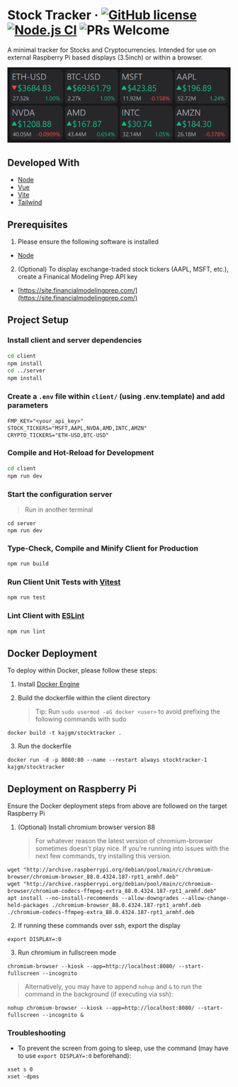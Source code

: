 # Stock Tracker &middot; [![GitHub license](https://img.shields.io/badge/license-MIT-blue.svg)](https://github.com/kajgm/stocktracker/blob/master/LICENSE) [![Node.js CI](https://github.com/kajgm/stocktracker/actions/workflows/node.js.yml/badge.svg)](https://github.com/kajgm/stocktracker/actions/workflows/node.js.yml) ![PRs Welcome](https://img.shields.io/badge/PRs-welcome-brightgreen.svg)

A minimal tracker for Stocks and Cryptocurrencies. Intended for use on external Raspberry Pi based displays (3.5inch) or within a browser.

![Example](docs/example.png)

## Developed With

- [Node](https://nodejs.org/)
- [Vue](https://vuejs.org/)
- [Vite](https://vitejs.dev/)
- [Tailwind](https://tailwindcss.com/)

## Prerequisites

1. Please ensure the following software is installed

- [Node](https://nodejs.org/en/download)

2. (Optional) To display exchange-traded stock tickers (AAPL, MSFT, etc.), create a Finanical Modeling Prep API key

- [https://site.financialmodelingprep.com/](https://site.financialmodelingprep.com/)

## Project Setup

### Install client and server dependencies

```sh
cd client
npm install
cd ../server
npm install
```

### Create a `.env` file within `client/` (using .env.template) and add parameters

```
FMP_KEY="<your_api_key>"
STOCK_TICKERS="MSFT,AAPL,NVDA,AMD,INTC,AMZN"
CRYPTO_TICKERS="ETH-USD,BTC-USD"
```

### Compile and Hot-Reload for Development

```sh
cd client
npm run dev
```

### Start the configuration server

> Run in another terminal

```
cd server
npm run dev
```

### Type-Check, Compile and Minify Client for Production

```sh
npm run build
```

### Run Client Unit Tests with [Vitest](https://vitest.dev/)

```sh
npm run test
```

### Lint Client with [ESLint](https://eslint.org/)

```sh
npm run lint
```

## Docker Deployment

To deploy within Docker, please follow these steps:

1. Install [Docker Engine](https://docs.docker.com/engine/install/)

2. Build the dockerfile within the client directory
   > Tip: Run `sudo usermod -aG docker <user>` to avoid prefixing the following commands with sudo

```
docker build -t kajgm/stocktracker .
```

3. Run the dockerfile

```
docker run -d -p 8080:80 --name --restart always stocktracker-1 kajgm/stocktracker
```

## Deployment on Raspberry Pi

Ensure the Docker deployment steps from above are followed on the target Raspberry Pi

1. (Optional) Install chromium browser version 88
   > For whatever reason the latest version of chromium-browser sometimes doesn't play nice. If you're running into issues with the next few commands, try installing this version.

```
wget "http://archive.raspberrypi.org/debian/pool/main/c/chromium-browser/chromium-browser_88.0.4324.187-rpt1_armhf.deb"
wget "http://archive.raspberrypi.org/debian/pool/main/c/chromium-browser/chromium-codecs-ffmpeg-extra_88.0.4324.187-rpt1_armhf.deb"
apt install --no-install-recommends --allow-downgrades --allow-change-held-packages ./chromium-browser_88.0.4324.187-rpt1_armhf.deb ./chromium-codecs-ffmpeg-extra_88.0.4324.187-rpt1_armhf.deb
```

2. If running these commands over ssh, export the display

```
export DISPLAY=:0
```

3. Run chromium in fullscreen mode

```
chromium-browser --kiosk --app=http://localhost:8080/ --start-fullscreen --incognito
```

> Alternatively, you may have to append `nohup` and `&` to run the command in the background (if executing via ssh):

```
nohup chromium-browser --kiosk --app=http://localhost:8080/ --start-fullscreen --incognito &
```

### Troubleshooting

- To prevent the screen from going to sleep, use the command (may have to use `export DISPLAY=:0` beforehand):

```
xset s 0
xset -dpms
```
